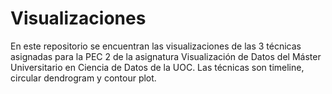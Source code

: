 # Visualizaciones

En este repositorio se encuentran las visualizaciones de las 3 técnicas asignadas para la PEC 2 de la asignatura Visualización de Datos del Máster Universitario en Ciencia de Datos de la UOC. Las técnicas son timeline, circular dendrogram y contour plot.
